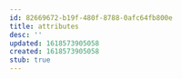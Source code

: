 ```yaml
---
id: 82669672-b19f-480f-8788-0afc64fb800e
title: attributes
desc: ''
updated: 1618573905058
created: 1618573905058
stub: true
---
```


